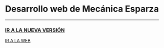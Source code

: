 # Desarrollo web de Mecánica Esparza
---
### [IR A LA NUEVA VERSIÓN](https://github.com/frankoespa/newwebtaller)


 [IR A LA WEB](https://mecanicaesparza.com) 
